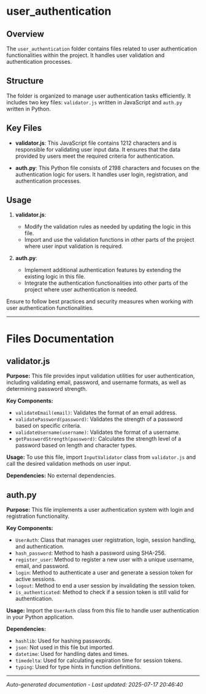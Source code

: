 # user_authentication

## Overview
The `user_authentication` folder contains files related to user authentication functionalities within the project. It handles user validation and authentication processes.

## Structure
The folder is organized to manage user authentication tasks efficiently. It includes two key files: `validator.js` written in JavaScript and `auth.py` written in Python.

## Key Files
- **validator.js**: This JavaScript file contains 1212 characters and is responsible for validating user input data. It ensures that the data provided by users meet the required criteria for authentication.
  
- **auth.py**: This Python file consists of 2198 characters and focuses on the authentication logic for users. It handles user login, registration, and authentication processes.

## Usage
1. **validator.js**:
   - Modify the validation rules as needed by updating the logic in this file.
   - Import and use the validation functions in other parts of the project where user input validation is required.

2. **auth.py**:
   - Implement additional authentication features by extending the existing logic in this file.
   - Integrate the authentication functionalities into other parts of the project where user authentication is needed.

Ensure to follow best practices and security measures when working with user authentication functionalities.

---

# Files Documentation

## validator.js

**Purpose:** This file provides input validation utilities for user authentication, including validating email, password, and username formats, as well as determining password strength.

**Key Components:**
- `validateEmail(email)`: Validates the format of an email address.
- `validatePassword(password)`: Validates the strength of a password based on specific criteria.
- `validateUsername(username)`: Validates the format of a username.
- `getPasswordStrength(password)`: Calculates the strength level of a password based on length and character types.

**Usage:** To use this file, import `InputValidator` class from `validator.js` and call the desired validation methods on user input.

**Dependencies:** No external dependencies.

## auth.py

**Purpose:** This file implements a user authentication system with login and registration functionality.

**Key Components:**
- `UserAuth`: Class that manages user registration, login, session handling, and authentication.
- `hash_password`: Method to hash a password using SHA-256.
- `register_user`: Method to register a new user with a unique username, email, and password.
- `login`: Method to authenticate a user and generate a session token for active sessions.
- `logout`: Method to end a user session by invalidating the session token.
- `is_authenticated`: Method to check if a session token is still valid for authentication.

**Usage:** Import the `UserAuth` class from this file to handle user authentication in your Python application.

**Dependencies:**
- `hashlib`: Used for hashing passwords.
- `json`: Not used in this file but imported.
- `datetime`: Used for handling dates and times.
- `timedelta`: Used for calculating expiration time for session tokens.
- `typing`: Used for type hints in function definitions.

---
*Auto-generated documentation - Last updated: 2025-07-17 20:46:40*
